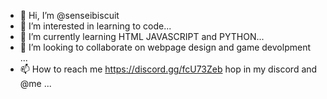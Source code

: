 - 👋 Hi, I’m @senseibiscuit
- 👀 I’m interested in learning to code...
- 🌱 I’m currently learning HTML JAVASCRIPT and PYTHON...
- 💞️ I’m looking to collaborate on webpage design and game devolpment ...
- 📫 How to reach me https://discord.gg/fcU73Zeb hop in my discord and @me ...

<!---
senseibiscuit/senseibiscuit is a ✨ special ✨ repository because its `README.md` (this file) appears on your GitHub profile.
You can click the Preview link to take a look at your changes.
--->
